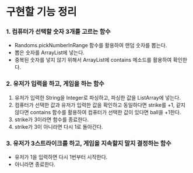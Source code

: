 # 구현할 기능 정리

### 1. 컴퓨터가 선택할 숫자 3개를 고르는 함수

- Randoms.pickNumberInRange 함수를 활용하여 랜덤 숫자를 뽑는다.
- 뽑은 숫자를 ArrayList에 넣는다.
- 중복된 숫자를 넣지 않기 위해서 ArrayList에 contains 메소드를 활용하여 확인한다.

### 2. 유저가 입력을 하고, 게임을 하는 함수

1. 유저가 입력한 String을 Integer로 파싱하고, 파싱한 값을 ListArray에 넣는다.
2. 컴퓨터가 선택한 값과 유저가 입력한 값을 확인하고 동일하다면 strike를 +1, 같지 않다면 contains 함수를 활용하여
   컴퓨터가 선택한 값이 있다면 ball을 +1한다.
3. strike가 3이라면 함수를 종료한다.
4. strike가 3이 아니라면 다시 1로 돌아간다.

### 3. 유저가 3스트라이크를 하고, 게임을 지속할지 말지 결정하는 함수

- 유저가 1을 입력하면 다시 1번부터 시작한다.
- 아니라면 종료한다.